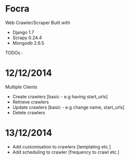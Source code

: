 Focra
=====

Web Crawler/Scraper Built with 
- Django 1.7
- Scrapy 0.24.4
- Mongodb 2.6.5

TODOs : 

12/12/2014
=====
Multiple Clients
- Create crawlers [basic - e.g having start_urls]
- Retrieve crawlers
- Update crawlers [basic - e.g change name, start_urls]
- Delete crawlers 

13/12/2014
=====
- Add customisation to crawlers [templating etc.]
- Add scheduling to crawler [frequency to crawl etc.] 
